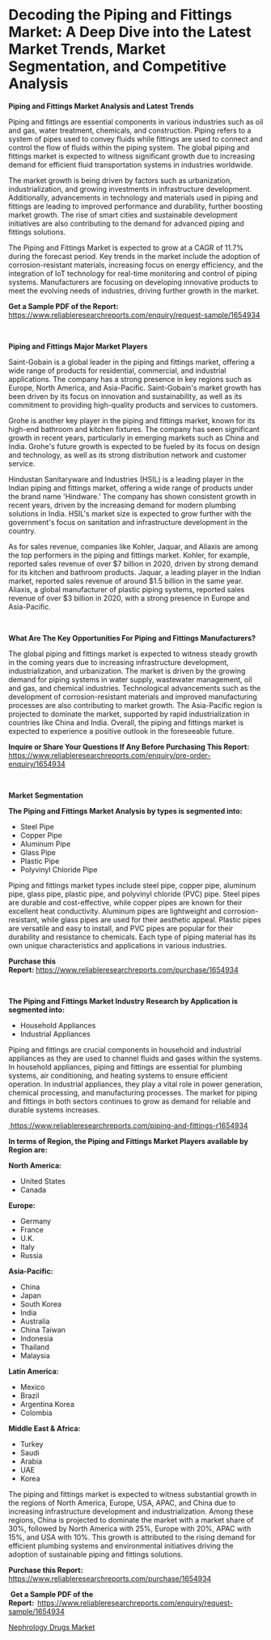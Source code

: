 <p><h1>Decoding the Piping and Fittings Market: A Deep Dive into the Latest Market Trends, Market Segmentation, and Competitive Analysis</h1></p><p><strong>Piping and Fittings Market Analysis and Latest Trends</strong></p>
<p><p>Piping and fittings are essential components in various industries such as oil and gas, water treatment, chemicals, and construction. Piping refers to a system of pipes used to convey fluids while fittings are used to connect and control the flow of fluids within the piping system. The global piping and fittings market is expected to witness significant growth due to increasing demand for efficient fluid transportation systems in industries worldwide.</p><p>The market growth is being driven by factors such as urbanization, industrialization, and growing investments in infrastructure development. Additionally, advancements in technology and materials used in piping and fittings are leading to improved performance and durability, further boosting market growth. The rise of smart cities and sustainable development initiatives are also contributing to the demand for advanced piping and fittings solutions.</p><p>The Piping and Fittings Market is expected to grow at a CAGR of 11.7% during the forecast period. Key trends in the market include the adoption of corrosion-resistant materials, increasing focus on energy efficiency, and the integration of IoT technology for real-time monitoring and control of piping systems. Manufacturers are focusing on developing innovative products to meet the evolving needs of industries, driving further growth in the market.</p></p>
<p><strong>Get a Sample PDF of the Report:&nbsp;</strong> <a href="https://www.reliableresearchreports.com/enquiry/request-sample/1654934">https://www.reliableresearchreports.com/enquiry/request-sample/1654934</a></p>
<p>&nbsp;</p>
<p><strong>Piping and Fittings Major Market Players</strong></p>
<p><p>Saint-Gobain is a global leader in the piping and fittings market, offering a wide range of products for residential, commercial, and industrial applications. The company has a strong presence in key regions such as Europe, North America, and Asia-Pacific. Saint-Gobain's market growth has been driven by its focus on innovation and sustainability, as well as its commitment to providing high-quality products and services to customers. </p><p>Grohe is another key player in the piping and fittings market, known for its high-end bathroom and kitchen fixtures. The company has seen significant growth in recent years, particularly in emerging markets such as China and India. Grohe's future growth is expected to be fueled by its focus on design and technology, as well as its strong distribution network and customer service.</p><p>Hindustan Sanitaryware and Industries (HSIL) is a leading player in the Indian piping and fittings market, offering a wide range of products under the brand name 'Hindware.' The company has shown consistent growth in recent years, driven by the increasing demand for modern plumbing solutions in India. HSIL's market size is expected to grow further with the government's focus on sanitation and infrastructure development in the country.</p><p>As for sales revenue, companies like Kohler, Jaquar, and Aliaxis are among the top performers in the piping and fittings market. Kohler, for example, reported sales revenue of over $7 billion in 2020, driven by strong demand for its kitchen and bathroom products. Jaquar, a leading player in the Indian market, reported sales revenue of around $1.5 billion in the same year. Aliaxis, a global manufacturer of plastic piping systems, reported sales revenue of over $3 billion in 2020, with a strong presence in Europe and Asia-Pacific.</p></p>
<p>&nbsp;</p>
<p><strong>What Are The Key Opportunities For Piping and Fittings Manufacturers?</strong></p>
<p><p>The global piping and fittings market is expected to witness steady growth in the coming years due to increasing infrastructure development, industrialization, and urbanization. The market is driven by the growing demand for piping systems in water supply, wastewater management, oil and gas, and chemical industries. Technological advancements such as the development of corrosion-resistant materials and improved manufacturing processes are also contributing to market growth. The Asia-Pacific region is projected to dominate the market, supported by rapid industrialization in countries like China and India. Overall, the piping and fittings market is expected to experience a positive outlook in the foreseeable future.</p></p>
<p><strong>Inquire or Share Your Questions If Any Before Purchasing This Report:</strong> <a href="https://www.reliableresearchreports.com/enquiry/pre-order-enquiry/1654934">https://www.reliableresearchreports.com/enquiry/pre-order-enquiry/1654934</a></p>
<p>&nbsp;</p>
<p><strong>Market Segmentation</strong></p>
<p><strong>The Piping and Fittings Market Analysis by types is segmented into:</strong></p>
<p><ul><li>Steel Pipe</li><li>Copper Pipe</li><li>Aluminum Pipe</li><li>Glass Pipe</li><li>Plastic Pipe</li><li>Polyvinyl Chloride Pipe</li></ul></p>
<p><p>Piping and fittings market types include steel pipe, copper pipe, aluminum pipe, glass pipe, plastic pipe, and polyvinyl chloride (PVC) pipe. Steel pipes are durable and cost-effective, while copper pipes are known for their excellent heat conductivity. Aluminum pipes are lightweight and corrosion-resistant, while glass pipes are used for their aesthetic appeal. Plastic pipes are versatile and easy to install, and PVC pipes are popular for their durability and resistance to chemicals. Each type of piping material has its own unique characteristics and applications in various industries.</p></p>
<p><strong>Purchase this Report:&nbsp;</strong><a href="https://www.reliableresearchreports.com/purchase/1654934">https://www.reliableresearchreports.com/purchase/1654934</a></p>
<p>&nbsp;</p>
<p><strong>The Piping and Fittings Market Industry Research by Application is segmented into:</strong></p>
<p><ul><li>Household Appliances</li><li>Industrial Appliances</li></ul></p>
<p><p>Piping and fittings are crucial components in household and industrial appliances as they are used to channel fluids and gases within the systems. In household appliances, piping and fittings are essential for plumbing systems, air conditioning, and heating systems to ensure efficient operation. In industrial appliances, they play a vital role in power generation, chemical processing, and manufacturing processes. The market for piping and fittings in both sectors continues to grow as demand for reliable and durable systems increases.</p></p>
<p><a href="https://www.reliableresearchreports.com/piping-and-fittings-r1654934">&nbsp;https://www.reliableresearchreports.com/piping-and-fittings-r1654934</a></p>
<p><strong>In terms of Region, the Piping and Fittings Market Players available by Region are:</strong></p>
<p>
    <p> <strong> North America: </strong>
        <ul>
            <li>United States</li>
            <li>Canada</li>
        </ul>
        </p> 
    <p> <strong> Europe: </strong>
        <ul>
            <li>Germany</li>
            <li>France</li>
            <li>U.K.</li>
            <li>Italy</li>
            <li>Russia</li>
        </ul>
        </p> 
    <p> <strong> Asia-Pacific: </strong>
        <ul>
            <li>China</li>
            <li>Japan</li>
            <li>South Korea</li>
            <li>India</li>
            <li>Australia</li>
            <li>China Taiwan</li>
            <li>Indonesia</li>
            <li>Thailand</li>
            <li>Malaysia</li>
        </ul>
        </p> 
    <p> <strong> Latin America: </strong>
        <ul>
            <li>Mexico</li>
            <li>Brazil</li>
            <li>Argentina Korea</li>
            <li>Colombia</li>
        </ul>
        </p> 
    <p> <strong> Middle East & Africa: </strong>
        <ul>
            <li>Turkey</li>
            <li>Saudi</li>
            <li>Arabia</li>
            <li>UAE</li>
            <li>Korea</li>
        </ul>
    </p>
    </p>
<p><p>The piping and fittings market is expected to witness substantial growth in the regions of North America, Europe, USA, APAC, and China due to increasing infrastructure development and industrialization. Among these regions, China is projected to dominate the market with a market share of 30%, followed by North America with 25%, Europe with 20%, APAC with 15%, and USA with 10%. This growth is attributed to the rising demand for efficient plumbing systems and environmental initiatives driving the adoption of sustainable piping and fittings solutions.</p></p>
<p><strong>Purchase this Report: </strong><a href="https://www.reliableresearchreports.com/purchase/1654934">https://www.reliableresearchreports.com/purchase/1654934</a></p>
<p>&nbsp;<strong>Get a Sample PDF of the Report:&nbsp;&nbsp;</strong><a href="https://www.reliableresearchreports.com/enquiry/request-sample/1654934">https://www.reliableresearchreports.com/enquiry/request-sample/1654934</a></p>
<p><strong></strong></p>
<p><p><a href="https://github.com/JermaineCrona2023/Market-Research-Report-List-1/blob/main/nephrology-drugs-market.md">Nephrology Drugs Market</a></p></p>